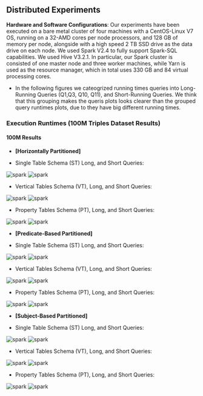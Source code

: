## Distributed Experiments

**Hardware and Software Configurations**: Our experiments have been executed on a bare metal cluster of four machines with a CentOS-Linux V7 OS, running on a 32-AMD cores per node processors, and 128 GB of memory per node, alongside with a high speed 2 TB SSD drive as the data drive on each node. We used Spark V2.4 to fully support Spark-SQL capabilities. We used Hive V3.2.1. In particular, our Spark cluster is consisted of one master node and three worker machines, while Yarn is used as the resource manager, which in total uses 330 GB and 84 virtual processing cores.

- In the following figures we cateogrized running times queries into Long-Running Queries (Q1,Q3, Q10, Q11), and Short-Running Queries. We think that this grouping makes the queris plots looks clearer than the grouped query runtimes plots, due to they have big different running times.

### Execution Runtimes (100M Triples Dataset Results)


#### **100M Results**

* **[Horizontally Partitioned]**
- Single Table Schema (ST) Long, and Short Queries:

<img src="figures/DistributedExperiments/ExecutionRuntimes/100M/100M-Horizontal-Short/ST-100M-Horizontal Short queries.png" alt="spark" > <img src="figures/DistributedExperiments/ExecutionRuntimes/100M/100M-Horizontal-Long/ST-100M-Horizontal Long queries.png" alt="spark" > 

- Vertical Tables Schema (VT), Long, and Short Queries:

<img src="figures/DistributedExperiments/ExecutionRuntimes/100M/100M-Horizontal-Short/VT-100M-Horizontal Short queries.png" alt="spark" > <img src="figures/DistributedExperiments/ExecutionRuntimes/100M/100M-Horizontal-Long/VT-100M-Horizontal Long queries.png" alt="spark" > 

- Property Tables Schema (PT), Long, and Short Queries:

<img src="figures/DistributedExperiments/ExecutionRuntimes/100M/100M-Horizontal-Short/PT-100M-Horizontal Short queries.png" alt="spark" > <img src="figures/DistributedExperiments/ExecutionRuntimes/100M/100M-Horizontal-Long/PT-100M-Horizontal Long queries.png" alt="spark" > 


* **[Predicate-Based Partitioned]**
- Single Table Schema (ST) Long, and Short Queries:

 <img src="figures/DistributedExperiments/ExecutionRuntimes/100M/100M-Predicate-Short/ST-100M-Predicate Short queries.png" alt="spark" > <img src="figures/DistributedExperiments/ExecutionRuntimes/100M/100M-Predicate-Long/ST-100M-Predicate Long queries.png" alt="spark" >

- Vertical Tables Schema (VT), Long, and Short Queries:

 <img src="figures/DistributedExperiments/ExecutionRuntimes/100M/100M-Predicate-Short/VT-100M-Predicate Short queries.png" alt="spark" > <img src="figures/DistributedExperiments/ExecutionRuntimes/100M/100M-Predicate-Long/VT-100M-Predicate Long queries.png" alt="spark" >

- Property Tables Schema (PT), Long, and Short Queries:

 <img src="figures/DistributedExperiments/ExecutionRuntimes/100M/100M-Predicate-Short/PT-100M-Predicate Short queries.png" alt="spark" > <img src="figures/DistributedExperiments/ExecutionRuntimes/100M/100M-Predicate-Long/PT-100M-Predicate Long queries.png" alt="spark" >


* **[Subject-Based Partitioned]**
- Single Table Schema (ST) Long, and Short Queries:

 <img src="figures/DistributedExperiments/ExecutionRuntimes/100M/100M-Subject-Short/ST-100M-Subject Short queries.png" alt="spark" > <img src="figures/DistributedExperiments/ExecutionRuntimes/100M/100M-Subject-Long/ST-100M-Subject Long queries.png" alt="spark" >

- Vertical Tables Schema (VT), Long, and Short Queries:

<img src="figures/DistributedExperiments/ExecutionRuntimes/100M/100M-Subject-Short/VT-100M-Subject Short queries.png" alt="spark" > <img src="figures/DistributedExperiments/ExecutionRuntimes/100M/100M-Subject-Long/VT-100M-Subject Long queries.png" alt="spark" > 

- Property Tables Schema (PT), Long, and Short Queries:

<img src="figures/DistributedExperiments/ExecutionRuntimes/100M/100M-Subject-Short/PT-100M-Subject Short queries.png" alt="spark" > <img src="figures/DistributedExperiments/ExecutionRuntimes/100M/100M-Subject-Long/PT-100M-Subject Long queries.png" alt="spark" > 

